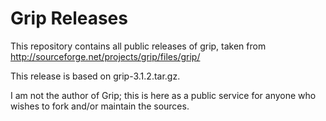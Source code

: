 # Grip Releases

This repository contains all public releases of grip, taken from
<http://sourceforge.net/projects/grip/files/grip/>

This release is based on grip-3.1.2.tar.gz.

I am not the author of Grip; this is here as a public service for
anyone who wishes to fork and/or maintain the sources.


